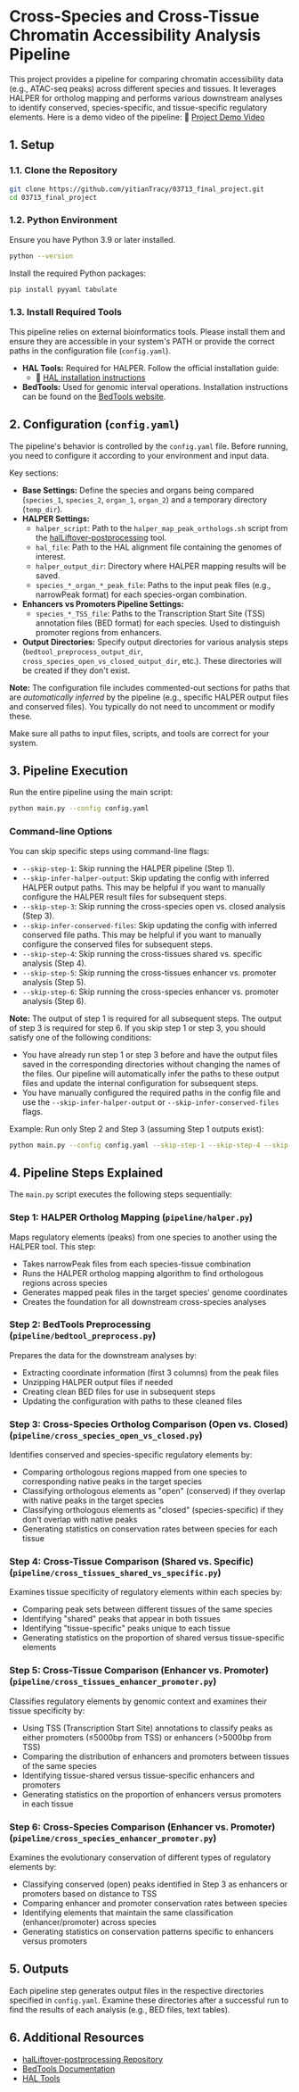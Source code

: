 # Cross-Species and Cross-Tissue Chromatin Accessibility Analysis Pipeline

This project provides a pipeline for comparing chromatin accessibility data (e.g., ATAC-seq peaks) across different species and tissues. It leverages HALPER for ortholog mapping and performs various downstream analyses to identify conserved, species-specific, and tissue-specific regulatory elements. Here is a demo video of the pipeline: 🎥 [Project Demo Video](https://youtu.be/aQjV1WrcCD0)

## 1. Setup

### 1.1. Clone the Repository

```bash
git clone https://github.com/yitianTracy/03713_final_project.git
cd 03713_final_project
```

### 1.2. Python Environment

Ensure you have Python 3.9 or later installed.

```bash
python --version
```

Install the required Python packages:

```bash
pip install pyyaml tabulate
```

### 1.3. Install Required Tools

This pipeline relies on external bioinformatics tools. Please install them and ensure they are accessible in your system's PATH or provide the correct paths in the configuration file (`config.yaml`).

*   **HAL Tools:** Required for HALPER. Follow the official installation guide:
    *   🔗 [HAL installation instructions](https://github.com/pfenninglab/halLiftover-postprocessing/blob/master/hal_install_instructions.md)
*   **BedTools:** Used for genomic interval operations. Installation instructions can be found on the [BedTools website](https://bedtools.readthedocs.io/en/latest/content/installation.html).

## 2. Configuration (`config.yaml`)

The pipeline's behavior is controlled by the `config.yaml` file. Before running, you need to configure it according to your environment and input data.

Key sections:

*   **Base Settings:** Define the species and organs being compared (`species_1`, `species_2`, `organ_1`, `organ_2`) and a temporary directory (`temp_dir`).
*   **HALPER Settings:**
    *   `halper_script`: Path to the `halper_map_peak_orthologs.sh` script from the [halLiftover-postprocessing](https://github.com/pfenninglab/halLiftover-postprocessing) tool.
    *   `hal_file`: Path to the HAL alignment file containing the genomes of interest.
    *   `halper_output_dir`: Directory where HALPER mapping results will be saved.
    *   `species_*_organ_*_peak_file`: Paths to the input peak files (e.g., narrowPeak format) for each species-organ combination.
*   **Enhancers vs Promoters Pipeline Settings:**
    *   `species_*_TSS_file`: Paths to the Transcription Start Site (TSS) annotation files (BED format) for each species. Used to distinguish promoter regions from enhancers.
*   **Output Directories:** Specify output directories for various analysis steps (`bedtool_preprocess_output_dir`, `cross_species_open_vs_closed_output_dir`, etc.). These directories will be created if they don't exist.

**Note:** The configuration file includes commented-out sections for paths that are *automatically inferred* by the pipeline (e.g., specific HALPER output files and conserved files). You typically do not need to uncomment or modify these.

Make sure all paths to input files, scripts, and tools are correct for your system.

## 3. Pipeline Execution

Run the entire pipeline using the main script:

```bash
python main.py --config config.yaml
```

### Command-line Options

You can skip specific steps using command-line flags:

*   `--skip-step-1`: Skip running the HALPER pipeline (Step 1).
*   `--skip-infer-halper-output`: Skip updating the config with inferred HALPER output paths. This may be helpful if you want to manually configure the HALPER result files for subsequent steps.
*   `--skip-step-3`: Skip running the cross-species open vs. closed analysis (Step 3).
*   `--skip-infer-conserved-files`: Skip updating the config with inferred conserved file paths. This may be helpful if you want to manually configure the conserved files for subsequent steps.
*   `--skip-step-4`: Skip running the cross-tissues shared vs. specific analysis (Step 4).
*   `--skip-step-5`: Skip running the cross-tissues enhancer vs. promoter analysis (Step 5).
*   `--skip-step-6`: Skip running the cross-species enhancer vs. promoter analysis (Step 6).

**Note:** The output of step 1 is required for all subsequent steps. The output of step 3 is required for step 6. If you skip step 1 or step 3, you should satisfy one of the following conditions:

*   You have already run step 1 or step 3 before and have the output files saved in the corresponding directories without changing the names of the files. Our pipeline will automatically infer the paths to these output files and update the internal configuration for subsequent steps.
*   You have manually configured the required paths in the config file and use the `--skip-infer-halper-output` or `--skip-infer-conserved-files` flags.

Example: Run only Step 2 and Step 3 (assuming Step 1 outputs exist):

```bash
python main.py --config config.yaml --skip-step-1 --skip-step-4 --skip-step-5
```

## 4. Pipeline Steps Explained

The `main.py` script executes the following steps sequentially:

### Step 1: HALPER Ortholog Mapping (`pipeline/halper.py`)
Maps regulatory elements (peaks) from one species to another using the HALPER tool. This step:
- Takes narrowPeak files from each species-tissue combination
- Runs the HALPER ortholog mapping algorithm to find orthologous regions across species
- Generates mapped peak files in the target species' genome coordinates
- Creates the foundation for all downstream cross-species analyses

### Step 2: BedTools Preprocessing (`pipeline/bedtool_preprocess.py`)
Prepares the data for the downstream analyses by:
- Extracting coordinate information (first 3 columns) from the peak files
- Unzipping HALPER output files if needed
- Creating clean BED files for use in subsequent steps
- Updating the configuration with paths to these cleaned files

### Step 3: Cross-Species Ortholog Comparison (Open vs. Closed) (`pipeline/cross_species_open_vs_closed.py`)
Identifies conserved and species-specific regulatory elements by:
- Comparing orthologous regions mapped from one species to corresponding native peaks in the target species
- Classifying orthologous elements as "open" (conserved) if they overlap with native peaks in the target species
- Classifying orthologous elements as "closed" (species-specific) if they don't overlap with native peaks
- Generating statistics on conservation rates between species for each tissue

### Step 4: Cross-Tissue Comparison (Shared vs. Specific) (`pipeline/cross_tissues_shared_vs_specific.py`)
Examines tissue specificity of regulatory elements within each species by:
- Comparing peak sets between different tissues of the same species
- Identifying "shared" peaks that appear in both tissues
- Identifying "tissue-specific" peaks unique to each tissue
- Generating statistics on the proportion of shared versus tissue-specific elements

### Step 5: Cross-Tissue Comparison (Enhancer vs. Promoter) (`pipeline/cross_tissues_enhancer_promoter.py`)
Classifies regulatory elements by genomic context and examines their tissue specificity by:
- Using TSS (Transcription Start Site) annotations to classify peaks as either promoters (≤5000bp from TSS) or enhancers (>5000bp from TSS)
- Comparing the distribution of enhancers and promoters between tissues of the same species
- Identifying tissue-shared versus tissue-specific enhancers and promoters
- Generating statistics on the proportion of enhancers versus promoters in each tissue

### Step 6: Cross-Species Comparison (Enhancer vs. Promoter) (`pipeline/cross_species_enhancer_promoter.py`)
Examines the evolutionary conservation of different types of regulatory elements by:
- Classifying conserved (open) peaks identified in Step 3 as enhancers or promoters based on distance to TSS
- Comparing enhancer and promoter conservation rates between species
- Identifying elements that maintain the same classification (enhancer/promoter) across species
- Generating statistics on conservation patterns specific to enhancers versus promoters

## 5. Outputs

Each pipeline step generates output files in the respective directories specified in `config.yaml`. Examine these directories after a successful run to find the results of each analysis (e.g., BED files, text tables).

## 6. Additional Resources

*   [halLiftover-postprocessing Repository](https://github.com/pfenninglab/halLiftover-postprocessing)
*   [BedTools Documentation](https://bedtools.readthedocs.io/)
*   [HAL Tools](https://github.com/ComparativeGenomicsToolkit/hal)